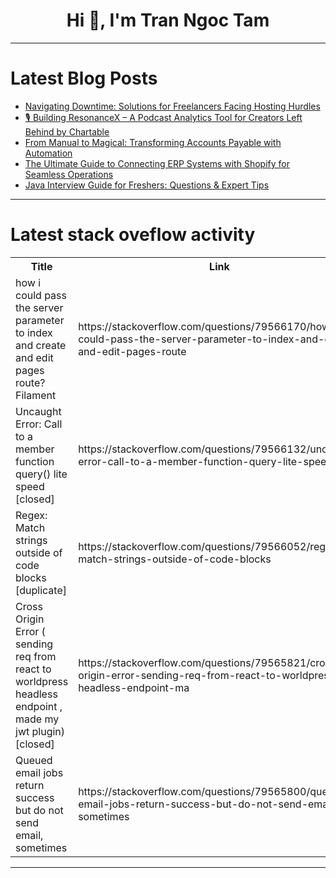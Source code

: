 <h1 align="center">Hi 👋, I'm Tran Ngoc Tam</h1>

---

# Latest Blog Posts 
<!-- BLOG-POST-LIST:START -->
- [Navigating Downtime: Solutions for Freelancers Facing Hosting Hurdles](https://dev.to/florentv11/navigating-downtime-solutions-for-freelancers-facing-hosting-hurdles-2pe0)
- [🎙️ Building ResonanceX – A Podcast Analytics Tool for Creators Left Behind by Chartable](https://dev.to/resonancex/building-resonancex-a-podcast-analytics-tool-for-creators-left-behind-by-chartable-o2n)
- [From Manual to Magical: Transforming Accounts Payable with Automation](https://dev.to/astutemarketing/from-manual-to-magical-transforming-accounts-payable-with-automation-1681)
- [The Ultimate Guide to Connecting ERP Systems with Shopify for Seamless Operations](https://dev.to/markloops/the-ultimate-guide-to-connecting-erp-systems-with-shopify-for-seamless-operations-1pek)
- [Java Interview Guide for Freshers: Questions &amp; Expert Tips](https://dev.to/tpointtechadu/java-interview-guide-for-freshers-questions-expert-tips-28j2)
<!-- BLOG-POST-LIST:END -->

---

# Latest stack oveflow activity
<table>
  <tr><th>Title</th><th>Link</th></tr>
  <!-- STACKOVERFLOW:START --><tr><td>how i could pass the server parameter to index and create and edit pages route? Filament</td><td>https://stackoverflow.com/questions/79566170/how-i-could-pass-the-server-parameter-to-index-and-create-and-edit-pages-route</td></tr><tr><td>Uncaught Error: Call to a member function query&lpar;&rpar; lite speed [closed]</td><td>https://stackoverflow.com/questions/79566132/uncaught-error-call-to-a-member-function-query-lite-speed</td></tr><tr><td>Regex: Match strings outside of code blocks [duplicate]</td><td>https://stackoverflow.com/questions/79566052/regex-match-strings-outside-of-code-blocks</td></tr><tr><td>Cross Origin Error &lpar; sending req from react to worldpress headless endpoint , made my jwt plugin&rpar; [closed]</td><td>https://stackoverflow.com/questions/79565821/cross-origin-error-sending-req-from-react-to-worldpress-headless-endpoint-ma</td></tr><tr><td>Queued email jobs return success but do not send email, sometimes</td><td>https://stackoverflow.com/questions/79565800/queued-email-jobs-return-success-but-do-not-send-email-sometimes</td></tr><!-- STACKOVERFLOW:END -->
</table>

---


